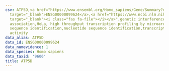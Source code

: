 ```yaml
---
csv: ATP5D,<a href="https://www.ensembl.org/Homo_sapiens/Gene/Summary?db=core;g=ENSG00000099624"
  target="_blank">ENSG00000099624</a>,<a href="https://www.ncbi.nlm.nih.gov/pubmed/17216044"
  target="_blank"><i class="fas fa-file"></i></a>",genetic interference,functional
  association,HeLa, high throughput transcription profiling by microarray,nucleotide
  sequence identification,nucleotide sequence identification,transcriptional regulation,up-regulates
  activity
data_alias: ATP5D
data_id: ENSG00000099624
data_numevidence: 1
data_species: Homo sapiens
data_taxid: '9606'
title: ATP5D
---
```

